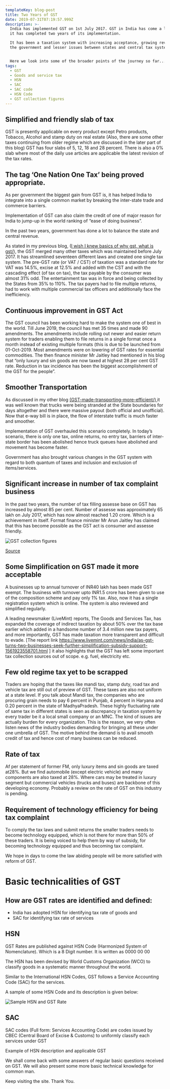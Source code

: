 ```yaml
---
templateKey: blog-post
title: Two Years of GST
date: 2019-07-31T07:19:57.999Z
description: >-
  India has implemented GST on 1st July 2017. GST in India has come a long way,
  it has completed two years of its implementation. 

  It has been a taxation system with increasing acceptance, growing revenue for
  the government and lesser issues between states and central tax system. 


  Here we look into some of the broader points of the journey so far....
tags:
  - GST
  - Goods and service tax
  - HSN
  - SAC
  - SAC code
  - HSN Code
  - GST collection figures
---
```

## Simplified and friendly slab of tax

GST is presently applicable on every product except Petro products, Tobacco, Alcohol and stamp duty on real estate (Also, there are some other taxes continuing from older regime which are discussed in the later part of this blog) GST has four slabs of 5, 12, 18 and 28 percent. There is also a 0% slab where most of the daily use articles are applicable the latest revision of the tax rates.

## The tag ‘One Nation One Tax’ being proved appropriate.

As per government the biggest gain from GST is, it has helped India to integrate into a single common market by breaking the inter-state trade and commerce barriers.

Implementation of GST can also claim the credit of one of major reason for India to jump-up in the world ranking of “ease of doing business”. 

In the past two years, government has done a lot to balance the state and central revenue.

As stated in my previous blog, ([I wish I knew basics of why gst, what is gst/](https://www.mrinalsur.in/blog/2019-01-02-i-wish-i-knew-basics-of-why-gst-what-gst/)), the GST merged many other taxes which was maintained before July 2017. It has streamlined seventeen different laws and created one single tax system. The pre-GST rate (or VAT / CST) of taxation was a standard rate for VAT was 14.5%, excise at 12.5% and added with the CST and with the cascading effect (of tax on tax), the tax payable by the consumer was almost 31% odd. The entertainment tax was in force and being collected by the States from 35% to 110%. The tax payers had to file multiple returns, had to work with multiple commercial tax officers and additionally face the inefficiency. 

## Continuous improvement in GST Act

The GST council has been working hard to make the system one of best in the world. Till June 2019, the council has met 35 times and made 90 amendments.  The amendments include rolling out newer and easier return system for traders enabling them to file returns in a single format once a month instead of existing multiple formats (this is due to be launched from 01-Oct-2019. Most amendments were on lowering of GST rates for essential commodities. The then finance minister Mr Jaitley had mentioned in his blog that “only luxury and sin goods are now taxed at highest 28 per cent GST rate. Reduction in tax incidence has been the biggest accomplishment of the GST for the people”.  

## Smoother Transportation

As discussed in my other blog [(GST-made-transporting-more-efficient/) ](https://www.mrinalsur.in/blog/2019-01-18-gst-made-transporting-more-efficient/)it was well known that trucks were being stranded at the State boundaries for days altogether and there were massive payout (both official and unofficial). Now that e-way bill is in place, the flow of interstate traffic is much faster and smoother.

Implementation of GST overhauled this scenario completely. In today’s scenario, there is only one tax, online returns, no entry tax, barriers of inter-state border has been abolished hence truck queues have abolished and movement has become faster.

Government has also brought various changes in the GST system with regard to both quantum of taxes and inclusion and exclusion of items/services.

## Significant increase in number of tax complaint business

In the past two years, the number of tax filling assesse base on GST has increased by almost 85 per cent. Number of assesse was approximately 65 lakh on July 2017, which has now almost reached 1.20 crore. Which is a achievement in itself. Format finance minister Mr Arun Jaitley has claimed that this has become possible as the GST act is consumer and assesse friendly.

![GST collection figures](/img/collection.jpg "Monthly GST collection from inception till Jul 2019")

[Source](http://gst.indiatyping.com/gst-collection-monthly)

## Some Simplification on GST made it more acceptable

A businesses up to annual turnover of INR40 lakh has been made GST exempt. The business with turnover upto INR1.5 crore has been given to use of the composition scheme and pay only 1% tax. Also, now it has a single registration system which is online. The system is also reviewed and simplified regularly.

A leading newsmaker (LiveMint) reports, The Goods and Services Tax, has expanded the coverage of indirect taxation by about 50% over the tax base earlier which added in a handsome number of 3.4 million new tax payers, and more importantly, GST has made taxation more transparent and difficult to evade.  \[The report link https://www.livemint.com/news/india/as-gst-turns-two-businesses-seek-further-simplification-subsidy-support-1561923558701.html ] it also highlights that the GST has left some important tax collection sources out of scope. e.g. fuel, electricity etc.

## Few old regime tax yet to be scrapped

Traders are hoping that the taxes like mandi tax, stamp duty, road tax and vehicle tax are still out of preview of GST. These taxes are also not uniform at a state level. If you talk about Mandi tax, the companies who are procuring grain needs to pay 6 percent in Punjab, 4 percent in Haryana and 0.20 percent in the state of MadhyaPradesh. These highly fluctuating rate of same tax in different states is seen as discrepancy in taxation system by every trader be it a local small company or an MNC. The kind of issues are actually burden for every organization. This is the reason, we very often listen news of the industry bodies demanding for bringing all these under one umbrella of GST. The motive behind the demand is to avail smooth credit of tax and hence cost of many business can be reduced.

## Rate of tax

Af per statement of former FM, only luxury items and sin goods are taxed at28%. But we find automobile (except electric vehicle) and many components are also taxed at 28%. Where cars may be treated in luxury segment but commercial vehicles (trucks and buses) are backbone of this developing economy. Probably a review on the rate of GST on this industry is pending.

## 

## Requirement of technology efficiency for being tax complaint

To comply the tax laws and submit returns the smaller traders needs to become technology equipped, which is not there for more than 50% of these traders. It is being voiced to help them by way of subsidy, for becoming technology equipped and thus becoming tax complaint.  

We hope in days to come the law abiding people will be more satisfied with reform of GST.

# Basic technicalities of GST

## How are GST rates are identified and defined:

* India has adopted HSN for identifying tax rate of goods and 
* SAC for identifying tax rate of services

## HSN

GST Rates are published against HSN Code (Harmonized System of Nomenclature). Which is a 8 Digit number. It is written as 0000 00 00

The HSN has been devised by World Customs Organization (WCO) to classify goods in a systematic manner throughout the world.

Similar to the International HSN Codes, GST follows a Service Accounting Code (SAC) for the services. 

A sample of some HSN Code and its description is given below:

![Sample HSN and GST Rate](/img/gst-rate-example.jpg "Sample HSN and GST Rate")

## SAC

SAC codes (Full form: Services Accounting Code) are codes issued by CBEC (Central Board of Excise & Customs) to uniformly classify each services under GST

Example of HSN description and applicable GST

We shall come back with some answers of regular basic questions received on GST.
 We will also present some more basic technical knowledge for common man.

Keep visiting the site. Thank You.
